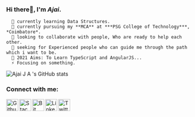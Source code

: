 ### Hi there👋, I'm *Ajai*.
   
      🌱 currently learning Data Structures.
      🔭 currently pursuing my **MCA** at ***PSG College of Technology***, *Coimbatore*.
      💬 looking to collaborate with people, Who are ready to help each other.
      🤔 seeking for Experienced people who can guide me through the path which i want to be.
      🥅 2021 Aims: To Learn TypeScript and AngularJS...
      ⚡ Focusing on something.
   
   ![Ajai J A 's GitHub stats](https://github-readme-stats.vercel.app/api?username=AjaiJA&show_icons=true&theme=radical)




### Connect with me:<br>

   [<img align="left" alt="Github" width="32px" title="Github" src="https://cdn2.iconfinder.com/data/icons/social-icons-circular-color/512/github-512.png" />](https://github.com/AjaiJA/)
   [<img align="left" alt="Stack Overflow" width="32px" title="Stack Overflow" src="https://cdn2.iconfinder.com/data/icons/social-icons-33/128/Stack_Overflow-512.png" />](https://stackoverflow.com/users/12341806/ajaija?tab=profile)
   [<img align="left" alt="Bit Bucket" width="32px" title="Bit Bucket" src="https://cdn4.iconfinder.com/data/icons/logos-and-brands/512/44_Bitbucket_logo_logos-512.png" />](https://bitbucket.org/dashboard/projects)
   [<img align="left" alt="LinkedIn" width="32px" title="LinkedIN" src="http://pngimg.com/uploads/linkedIn/linkedIn_PNG24.png" />](https://www.linkedin.com/in/ajaija/)
   [<img align="left" alt="Twitter" title="Twitter" width="32px" src="https://www.freepnglogos.com/uploads/twitter-logo-png/twitter-logo-vector-png-clipart-1.png" />](https://twitter.com/Ajai__JA)

<br>
<br>

